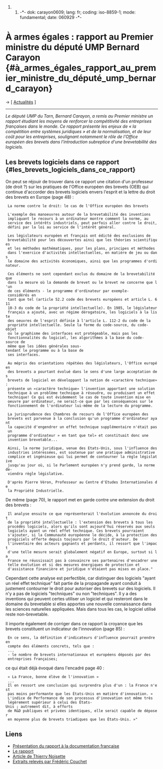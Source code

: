 1.  1.  -\*- dok: carayon0609; lang: fr; coding: iso-8859-1; mode:
        fundamental; date: 060929 -\*-

# À armes égales : rapport au Premier ministre du député UMP Bernard Carayon {#à_armes_égales_rapport_au_premier_ministre_du_député_ump_bernard_carayon}

-\> \[ [ Actualités](SwpatcninoFr "wikilink") \]

------------------------------------------------------------------------

*Le député UMP du Tarn, Bernard Carayon, a remis au Premier ministre un
rapport étudiant les moyens de renforcer la compétitivité des
entreprises françaises dans le monde. Ce rapport présente les enjeux de
« la compétition entre systèmes juridiques » et de la normalisation, et
de leur coût pour les entreprises, soulignant notamment le rôle de
l\'Office européen des brevets dans l\'introduction subreptice d\'une
brevetabilité des logiciels.*

## Les brevets logiciels dans ce rapport {#les_brevets_logiciels_dans_ce_rapport}

On peut se réjouir de trouver dans ce rapport une citation d\'un
professeur (de droit ?) sur les pratiques de l\'Office européen des
brevets (OEB) qui continue d\'accorder des brevets logiciels envers
l\'esprit et la lettre du droit des brevets en Europe (page 48) :

` La norme contre le droit: le cas de l'Office européen des brevets`

` L'exemple des manoeuvres autour de la brevetabilité des inventions`\
` impliquant le recours à un ordinateur montre comment la norme, au`\
` service des intérêts industriels, peut parfois aller contre le droit,`\
` défini par la loi au service de l'intérêt général.`

` Les législateurs européen et français ont édicté des exclusions de`\
` brevetabilité pour les découvertes ainsi que les théories scientifiques`\
` et les méthodes mathématiques, pour les plans, principes et méthodes`\
` dans l'exercice d'activités intellectuelles, en matière de jeu ou dans`\
` le domaine des activités économiques, ainsi que les programmes d'ordinateur.`

` Ces éléments ne sont cependant exclus du domaine de la brevetabilité que`\
` dans la mesure où la demande de brevet ou le brevet ne concerne que l'un`\
` de ces éléments - le programme d'ordinateur par exemple- considérés en`\
` tant que tel (article 52.2 code des brevets européens et article L. 611`\
` 10-3 du code de la propriété intellectuelle). En 1985, le législateur`\
` français a ajouté, avec un régime dérogatoire, les logiciels à la liste`\
` des oeuvres de l'esprit définie à l'article L. 112-2 du code de la`\
` propriété intellectuelle. Seule la forme du code-source, du code-objet`\
` ou le graphisme des interfaces est protégeable, mais pas les`\
` fonctionnalités du logiciel, les algorithmes à la base du code-source de`\
` même que les idées générales sous-tendant le programme ou à la base de`\
` ses interfaces.`

` Au mépris des orientations répétées des législateurs, l'Office européen`\
` des brevets a pourtant évolué dans le sens d'une large acceptation des`\
` brevets de logiciel en développant la notion de «caractère technique»:`\
` présente un «caractère technique» l'invention apportant une solution`\
` technique à un problème technique à résoudre, ou produisant un effet`\
` technique! Ce qui est évidemment le cas de toute invention mise en`\
` oeuvre par ordinateur, ne serait-ce que par les conséquences sur le`\
` fonctionnement de l'ordinateur lui-même de la lecture du programme.`

` La jurisprudence des Chambres de recours de l'Office européen des`\
` brevets est parvenue à la conclusion qu'un programme d'ordinateur ayant`\
` la capacité d'engendrer un effet technique supplémentaire n'était pas un`\
` programme d'ordinateur » en tant que tel» et constituait donc une`\
` invention brevetable...`

` Ainsi, la norme juridique, venue des Etats-Unis, sous l'influence des`\
` industries intéressées, est soutenue par une pratique administrative`\
` complice et ingénieuse qui lui permet de contourner la règle législative`\
` jusqu'au jour où, si le Parlement européen n'y prend garde, la norme de-`\
` viendra règle législative.`

` D'après Pierre Véron, Professeur au Centre d'Etudes Internationales de`\
` la Propriété Industrielle.`

De même (page 70), le rapport met en garde contre une extension du droit
des brevets :

` Il analyse ensuite ce que représenterait l'évolution annoncée du droit`\
` de la propriété intellectuelle : l'extension des brevets à tous les`\
` procédés logiciels, alors qu'ils sont aujourd'hui réservés aux seuls`\
` logiciels ayant un réel effet technique. Ces brevets pourraient`\
` s'ajouter, si la Communauté européenne le décide, à la protection des`\
` progiciels offerte depuis toujours par le droit d'auteur. De`\
` l'inventaire des acteurs gagnants et perdants, il ressort que l'impact`\
` d'une telle mesure serait globalement négatif en Europe, surtout si la`\
` France ne réussissait pas à convaincre ses partenaires d'encadrer une`\
` telle évolution et si des mesures énergiques de protection et`\
` d'assistance financière et juridique n'étaient pas mises en place."`

Cependant cette analyse est perfectible, car distinguer des logiciels
\"ayant un réel effet technique\" fait partie de la propagande ayant
conduit à justement contourner le droit pour autoriser des brevets sur
des logiciels. Il n\'y a pas de logiciels \"techniques\" ou non
\"techniques\". Il y a des inventions qui peuvent certes utiliser un
logiciel et qui resteront dans le domaine du brevetable si elles
apportes une nouvelle connaissance dans les sciences naturelles
appliquées. Mais dans tous les cas, le logiciel utilisé reste
non-brevetable.

Il importe également de corriger dans ce rapport la croyance que les
brevets constituent un indicateur de l\'innovation (page 85) :

` En ce sens, la définition d'indicateurs d'influence pourrait prendre en`\
` compte des éléments concrets, tels que :`\
` ...`\
` - le nombre de brevets internationaux et européens déposés par des`\
` entreprises françaises;`

ce qui était déjà évoqué dans l\'encadré page 40 :

` « La France, bonne élève de l'innovation »`\
` ...`\
` Il en ressort une conclusion qui surprendra plus d'un : la France n'est`\
` pas moins performante que les États-Unis en matière d'innovation. «`\
` L'indice de Performance de son processus d'innovation est même très`\
` légèrement supérieur à celui des États-Unis ; autrement dit, à efforts`\
` de R&D publiques et privées identiques, elle serait capable de déposer`\
` en moyenne plus de brevets triadiques que les États-Unis. »"`

## Liens

-   [Présentation du rapport à la documentation
    française](http://www.ladocumentationfrancaise.fr/rapports-publics/064000728/index.shtml "wikilink")
-   [Le
    rapport](http://lesrapports.ladocumentationfrancaise.fr/BRP/064000728/0000.pdf "wikilink")
-   [Article de Thierry
    Noisette](http://news.fr/actualite/business/0,3800001900,39363617,00.htm "wikilink")
-   [Extraits relevés par Frédéric
    Couchet](http://www.couchet.org/blog/index.php?2006/09/27/196-les-standards-ouverts-pour-lutter-a-armes-egales "wikilink")
